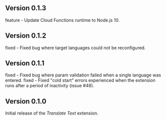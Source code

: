 ## Version 0.1.3

feature - Update Cloud Functions runtime to Node.js 10.

## Version 0.1.2

fixed - Fixed bug where target languages could not be reconfigured.

## Version 0.1.1

fixed - Fixed bug where param validation failed when a single language was entered.
fixed - Fixed "cold start" errors experienced when the extension runs after a period of inactivity (issue #48).

## Version 0.1.0

Initial release of the _Translate Text_ extension.
